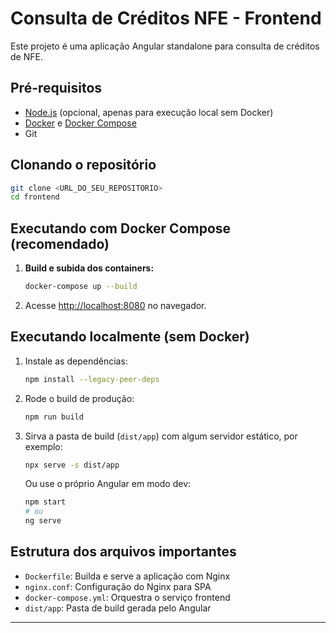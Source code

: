 # Consulta de Créditos NFE - Frontend

Este projeto é uma aplicação Angular standalone para consulta de créditos de NFE.

## Pré-requisitos

- [Node.js](https://nodejs.org/) (opcional, apenas para execução local sem Docker)
- [Docker](https://www.docker.com/) e [Docker Compose](https://docs.docker.com/compose/)
- Git

## Clonando o repositório

```sh
git clone <URL_DO_SEU_REPOSITORIO>
cd frontend
```

## Executando com Docker Compose (recomendado)

1. **Build e subida dos containers:**
   ```sh
   docker-compose up --build
   ```
2. Acesse [http://localhost:8080](http://localhost:8080) no navegador.

## Executando localmente (sem Docker)

1. Instale as dependências:
   ```sh
   npm install --legacy-peer-deps
   ```
2. Rode o build de produção:
   ```sh
   npm run build
   ```
3. Sirva a pasta de build (`dist/app`) com algum servidor estático, por exemplo:
   ```sh
   npx serve -s dist/app
   ```
   Ou use o próprio Angular em modo dev:
   ```sh
   npm start
   # ou
   ng serve
   ```

## Estrutura dos arquivos importantes

- `Dockerfile`: Builda e serve a aplicação com Nginx
- `nginx.conf`: Configuração do Nginx para SPA
- `docker-compose.yml`: Orquestra o serviço frontend
- `dist/app`: Pasta de build gerada pelo Angular

---
